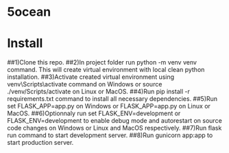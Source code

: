 # 5ocean
# Install
##1)Clone this repo.
##2)In project folder run python -m venv venv command. This will create virtual environment with local clean python installation.
##3)Activate created virtual environment using venv\Scripts\activate command on Windows or source ./venv/Scripts/activate on Linux or MacOS.
##4)Run pip install -r requirements.txt command to install all necessary dependencies.
##5)Run set FLASK_APP=app.py on Windows or FLASK_APP=app.py on Linux or MacOS.
##6)Optionnaly run set FLASK_ENV=development or FLASK_ENV=development to enable debug mode and autorestart on source code changes on Windows or Linux and MacOS respectively.
##7)Run flask run command to start development server.
##8)Run gunicorn app:app to start production server.
